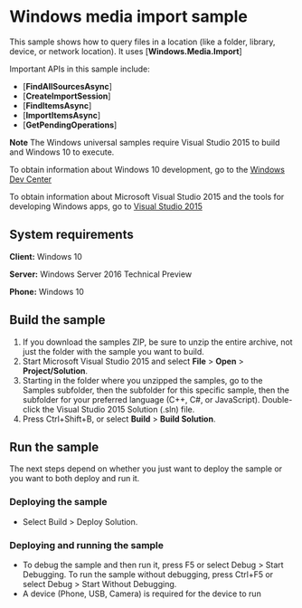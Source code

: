 <!---
  category: AudioVideoAndCamera
  samplefwlink: http://go.microsoft.com/fwlink/p/?LinkId=620568&clcid=0x409
--->

# Windows media import sample

This sample shows how to query files in a location (like a folder, library, device, or network location). It uses [**Windows.Media.Import**]

Important APIs in this sample include:

-   [**FindAllSourcesAsync**]
-   [**CreateImportSession**]
-   [**FindItemsAsync**]
-   [**ImportItemsAsync**]
-   [**GetPendingOperations**]


**Note** The Windows universal samples require Visual Studio 2015 to build and Windows 10 to execute.
 
To obtain information about Windows 10 development, go to the [Windows Dev Center](https://dev.windows.com)

To obtain information about Microsoft Visual Studio 2015 and the tools for developing Windows apps, go to [Visual Studio 2015](http://go.microsoft.com/fwlink/?LinkID=532422)


## System requirements

**Client:** Windows 10

**Server:** Windows Server 2016 Technical Preview

**Phone:** Windows 10

## Build the sample

1. If you download the samples ZIP, be sure to unzip the entire archive, not just the folder with the sample you want to build. 
2. Start Microsoft Visual Studio 2015 and select **File** \> **Open** \> **Project/Solution**.
3. Starting in the folder where you unzipped the samples, go to the Samples subfolder, then the subfolder for this specific sample, then the subfolder for your preferred language (C++, C#, or JavaScript). Double-click the Visual Studio 2015 Solution (.sln) file.
4. Press Ctrl+Shift+B, or select **Build** \> **Build Solution**.

## Run the sample

The next steps depend on whether you just want to deploy the sample or you want to both deploy and run it.

### Deploying the sample

- Select Build > Deploy Solution. 

### Deploying and running the sample

- To debug the sample and then run it, press F5 or select Debug >  Start Debugging. To run the sample without debugging, press Ctrl+F5 or select Debug > Start Without Debugging. 
- A device (Phone, USB, Camera) is required for the device to run
